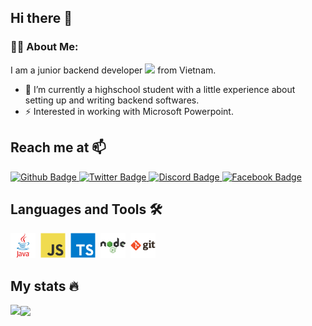 ## Hi there 👋

### :man_technologist: About Me:

I am a junior backend developer
<img src="https://media.giphy.com/media/WUlplcMpOCEmTGBtBW/giphy.gif" width="30">
from Vietnam.

- :telescope: I’m currently a highschool student with a little experience about
  setting up and writing backend softwares.
- :zap: Interested in working with Microsoft Powerpoint.

## Reach me at :mailbox:

<div id="badges">
  <a href="https://github.com/justapieop">
    <img src="https://img.shields.io/badge/@justapieop-181717?style=for-the-badge&logo=github&logoColor=white" alt="Github Badge"/>
  </a>
  <a href="https://twitter.com/pieajust">
    <img src="https://img.shields.io/badge/@pieajust-blue?style=for-the-badge&logo=twitter&logoColor=white" alt="Twitter Badge"/>
  </a>
  <a href="#">
    <img src="https://img.shields.io/badge/justapie06-5865F2?style=for-the-badge&logo=discord&logoColor=white" alt="Discord Badge"/>
  </a>
  <a href="https://www.facebook.com/justapieop/">
    <img src="https://img.shields.io/badge/Pie-1877F2?style=for-the-badge&logo=facebook&logoColor=white" alt="Facebook Badge"/>
  </a>
</div>

## Languages and Tools :hammer_and_wrench:

<div>
  <img src="https://github.com/devicons/devicon/blob/master/icons/java/java-original-wordmark.svg" title="Java" alt="Java" width="40" height="40"/>&nbsp;
  <img src="https://github.com/devicons/devicon/blob/master/icons/javascript/javascript-original.svg" title="JavaScript" alt="JavaScript" width="40" height="40"/>&nbsp;
  <img src="https://github.com/devicons/devicon/blob/master/icons/typescript/typescript-original.svg" title="JavaScript" alt="JavaScript" width="40" height="40"/>&nbsp;
  <img src="https://github.com/devicons/devicon/blob/master/icons/nodejs/nodejs-original-wordmark.svg" title="NodeJS" alt="NodeJS" width="40" height="40"/>&nbsp;
  <img src="https://github.com/devicons/devicon/blob/master/icons/git/git-original-wordmark.svg" title="Git" **alt="Git" width="40" height="40"/>
</div>

## My stats :fire:

<div id="stats">
  <a href="#">
    <img align="left" src="https://github-readme-stats.vercel.app/api?username=JustAPieOP&count_private=true&show_icons=true&theme=radical" />
  </a>

<a href="#">
    <img align="center" src="https://github-readme-stats.vercel.app/api/top-langs/?username=justapieop&layout=compact&theme=vision-friendly-dark" />
  </a>
</div>
